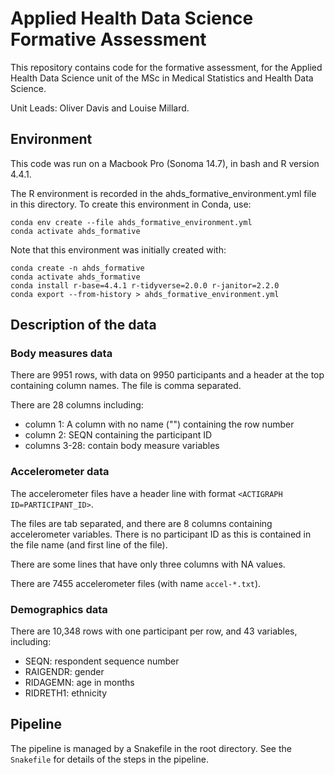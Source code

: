 # Applied Health Data Science Formative Assessment

This repository contains code for the formative assessment, for the Applied Health Data Science unit of the MSc in Medical Statistics and Health Data Science.

Unit Leads: Oliver Davis and Louise Millard.

## Environment

This code was run on a Macbook Pro (Sonoma 14.7), in bash and R version 4.4.1.

The R environment is recorded in the ahds_formative_environment.yml file in this directory. To create this environment in Conda, use:

```
conda env create --file ahds_formative_environment.yml
conda activate ahds_formative
```

Note that this environment was initially created with:

```
conda create -n ahds_formative
conda activate ahds_formative
conda install r-base=4.4.1 r-tidyverse=2.0.0 r-janitor=2.2.0
conda export --from-history > ahds_formative_environment.yml
```

## Description of the data

### Body measures data

There are 9951 rows, with data on 9950 participants and a header at the top containing column names. The file is comma separated.

There are 28 columns including:
- column 1: A column with no name ("") containing the row number
- column 2: SEQN containing the participant ID
- columns 3-28: contain body measure variables


### Accelerometer data

The accelerometer files have a header line with format `<ACTIGRAPH ID=PARTICIPANT_ID>`.

The files are tab separated, and there are 8 columns containing accelerometer variables. There is no participant ID as this is contained in the file name (and first line of the file).

There are some lines that have only three columns with NA values.

There are 7455 accelerometer files (with name `accel-*.txt`).


### Demographics data

There are 10,348 rows with one participant per row, and 43 variables, including:

- SEQN: respondent sequence number
- RAIGENDR: gender
- RIDAGEMN: age in months
- RIDRETH1: ethnicity


## Pipeline

The pipeline is managed by a Snakefile in the root directory. See the `Snakefile` for details of the steps in the pipeline.


